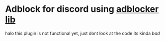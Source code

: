 # Adblock for discord using [adblocker lib](https://github.com/ghostery/adblocker/blob/master/packages/adblocker-electron/README.md)

halo this plugin is not functional yet, just dont look at the code its kinda *bad*
